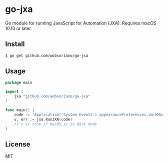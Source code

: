 # go-jxa

Go module for running JavaScript for Automation (JXA). Requires macOS 10.10 or later.

## Install

```bash
$ go get github.com/wobsoriano/go-jxa
```

## Usage

```go
package main

import (
	jxa "github.com/wobsoriano/go-jxa"
)

func main() {
	code := "Application('System Events').appearancePreferences.darkMode()"
	v, err := jxa.RunJXA(code)
	// v is true if macOS is in dark mode
}
```

## License

MIT
